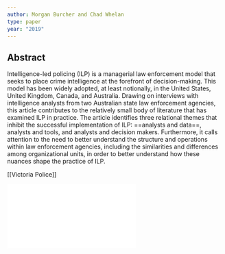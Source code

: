 ```yaml
---
author: Morgan Burcher and Chad Whelan
type: paper
year: "2019"
---
```

## Abstract
Intelligence-led policing (ILP) is a managerial law enforcement model that seeks to place crime intelligence at the forefront of decision-making. This model has been widely adopted, at least notionally, in the United States, United Kingdom, Canada, and Australia. Drawing on interviews with intelligence analysts from two Australian state law enforcement agencies, this article contributes to the relatively small body of literature that has examined ILP in practice. The article identifies three relational themes that inhibit the successful implementation of ILP: ==analysts and data==, analysts and tools, and analysts and decision makers. Furthermore, it calls attention to the need to better understand the structure and operations within law enforcement agencies, including the similarities and differences among organizational units, in order to better understand how these nuances shape the practice of ILP.

[[Victoria Police]]

![](../public/845e3b81258103c0af6eb772deae8e8f.pdf)
